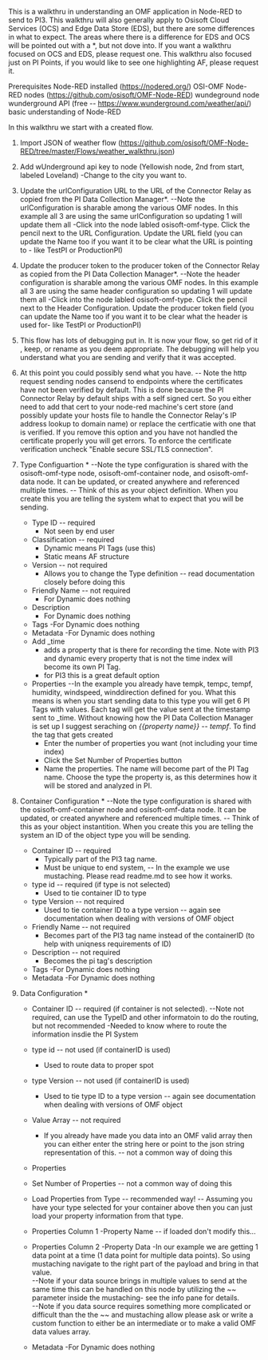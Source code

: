 This is a walkthru in understanding an OMF application in Node-RED to send to PI3.  This walkthru will also generally apply to Osisoft Cloud Services (OCS) and Edge Data Store (EDS), but there are some differences in what to expect.  The areas where there is a difference for EDS and OCS will be pointed out with a *, but not dove into.  If you want a walkthru focused on OCS and EDS, please request one.  This walkthru also focused just on PI Points, if you would like to see one highlighting AF, please request it.

Prerequisites
Node-RED installed (https://nodered.org/)
OSI-OMF Node-RED nodes  (https://github.com/osisoft/OMF-Node-RED)
wundeground node 
wunderground API (free -- https://www.wunderground.com/weather/api/) 
basic understanding of Node-RED

In this walkthru we start with a created flow.

1)	Import JSON of weather flow (https://github.com/osisoft/OMF-Node-RED/tree/master/Flows/weather_walkthru.json)

2)  Add wUnderground api key to node (Yellowish node, 2nd from start, labeled Loveland)
	-Change to the city you want to.

3)	Update the urlConfiguration URL  to the URL of the Connector Relay as copied from the PI Data Collection Manager*.
	--Note the urlConfiguration is sharable among the various OMF nodes.  In this example all 3 are using the same urlConfiguration so updating 1 will update them all
	-Click into the node labled osisoft-omf-type.  Click the pencil next to the URL Configuration.  Update the URL field (you can update the Name too if you want it to be clear what the URL is pointing to - like TestPI or ProductionPI)
	
4) Update the producer token to the producer token of the Connector Relay as copied from the PI Data Collection Manager*.
	--Note the header configuration is sharable among the various OMF nodes.  In this example all 3 are using the same header configuration so updating 1 will update them all
	-Click into the node labled osisoft-omf-type.  Click the pencil next to the Header Configuration.  Update the producer token field (you can update the Name too if you want it to be clear what the header is used for- like TestPI or ProductionPI)
	
5)  This flow has lots of debugging put in.  It is now your flow, so get rid of it , keep, or rename as you deem appropriate.  The debugging will help you understand what you are sending and verify that it was accepted.  	

6) At this point you could possibly send what you have. 
	-- Note the http request sending nodes cansend to endpoints where the certificates have not been verified by default.  This is done because the PI Connector Relay by default ships with a self signed cert.  So you either need to add that cert to your node-red machine's cert store (and possibly update your hosts file to handle the Connector Relay's IP address lookup to domain name) or replace the certficatie with one that is verified.  If you remove this option and you have not handled the certificate properly you will get errors.  To enforce the certificate verification uncheck "Enable secure SSL/TLS connection".
	
7) Type Configuartion * 
	--Note the type configuration is shared with the osisoft-omf-type node, osisoft-omf-container node, and osisoft-omf-data node.  It can be updated, or created anywhere and referenced multiple times.
	-- Think of this as your object definition.  When you create this you are telling the system what to expect that you will be sending.
	- Type ID -- required
		- Not seen by end user
	- Classification -- required
		- Dynamic means PI Tags (use this)
		- Static means AF structure
	- Version -- not required
		- Allows you to change the Type definition  -- read documentation closely before doing this
	- Friendly Name -- not required
		- For Dynamic does nothing
	- Description 
		- For Dynamic does nothing
	- Tags
		-For Dynamic does nothing
	- Metadata
		-For Dynamic does nothing
	- Add _time
		- adds a property that is there for recording the time.  Note with PI3 and dynamic every property that is not the time index will become its own PI Tag.  
		- for PI3 this is a great default option 
	- Properties
		--In the example you already have tempk, tempc, tempf, humidity, windspeed, winddirection defined for you.  What this means is when you start sending data to this type you will get 6 PI Tags with values.  Each tag will get the value sent at the timestamp sent to _time.  Without knowing how the PI Data Collection Manager is set up I suggest seraching on *{{property name}}* -- *tempf*.  To find the tag that gets created
		- Enter the number of properties you want (not including your time index)
		- Click the Set Number of Properties button
		- Name the properties.  The name will become part of the PI Tag name.  Choose the type the property is, as this determines how it will be stored and analyzed in PI.

8) Container Configuration *
	--Note the type configuration is shared with the osisoft-omf-container node and osisoft-omf-data node.  It can be updated, or created anywhere and referenced multiple times.
	-- Think of this as your object instantition.  When you create this you are telling the system an ID of the object type you will be sending.  
	- Container ID -- required
		- Typically part of the PI3 tag name.  
		- Must be unique to end system,
		-- In the example we use mustaching.  Please read readme.md to see how it works.
	- type id -- required (if type is not selected)
		- Used to tie container ID to type
	- type Version -- not required
		- Used to tie container ID to a type version -- again see documentation when dealing with versions of OMF object
	- Friendly Name -- not required
		- Becomes part of the PI3 tag name instead of the containerID (to help with uniqness requirements of ID)
	- Description -- not required
		- Becomes the pi tag's description
	- Tags
		-For Dynamic does nothing
	- Metadata
		-For Dynamic does nothing
		
8) Data Configuration * 
	- Container ID --  required (if container is not selected).
		--Note not required, can use the TypeID and other informatoin to do the routing, but not recommended
		-Needed to know where to route the information insdie the PI System
	- type id -- not used (if containerID is used)
		- Used to route data to proper spot
	- type Version -- not used (if containerID is used)
		- Used to tie type ID to a type version -- again see documentation when dealing with versions of OMF object
	- Value Array -- not required
		- If you already have made you data into an OMF valid array then you can either enter the string here or point to the json string representation of this. -- not a common way of doing this
	- Properties
	- Set Number of Properties -- not a common way of doing this
	- Load Properties from Type -- recommended way!
		-- Assuming you have your type selected for your container above then you can just load your property information from that type.  
	- Properties Column 1 
		-Property Name -- if loaded don't modify this...
		
	- Properties Column 2
		-Property Data 
		-In our example we are getting 1 data point at a time (1 data point for multiple data points).  So using mustaching navigate to the right part of the payload and bring in that value.  
		--Note if your data source brings in multiple values to send at the same time this can be handled on this node by utilizing the ~~ parameter inside the mustaching- see the info pane for details.  
		--Note if you data source requires something more complicated or difficult than the the ~~ and mustaching allow please ask or write a custom function to either be an intermediate or to make a valid OMF data values array.  
	- Metadata
		-For Dynamic does nothing
 
		
		
		


